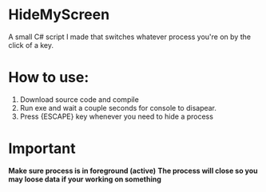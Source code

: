# HideMyScreen
A small C# script I made that switches whatever process you're on by the click of a key.

# How to use:
1. Download source code and compile
2. Run exe and wait a couple seconds for console to disapear.
3. Press {ESCAPE} key whenever you need to hide a process

# Important
**Make sure process is in foreground (active)**
**The process will close so you may loose data if your working on something**
